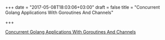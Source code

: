 +++
date = "2017-05-08T18:03:06+03:00"
draft = false
title = "Concurrent Golang Applications With Goroutines And Channels"

+++

<p><a href="https://www.thepolyglotdeveloper.com/2017/05/concurrent-golang-applications-goroutines-channels">Concurrent Golang Applications With Goroutines And Channels</a></p>